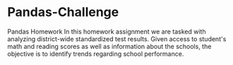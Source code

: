 # Pandas-Challenge
Pandas Homework
In this homework assignment we are tasked with analyzing district-wide standardized test results. Given access to student's math and reading scores as well as information about the schools, the objective is to identify trends regarding school performance.
